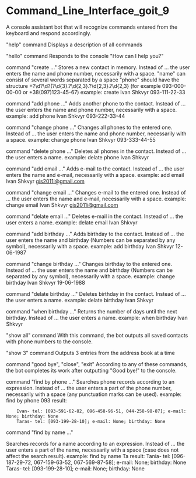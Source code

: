# Command_Line_Interface_goit_9
A console assistant bot that will recognize commands entered from the keyboard and respond accordingly.

"help" command
    Displays a description of all commands

"hello" command
    Responds to the console "How can I help you?"

command "create ..."
    Stores a new contact in memory. Instead of ... the user enters the name and phone number, necessarily with a space.
    "name" can consist of several words separated by a space
    "phone" should have the structure \+?\d?\d?\(?\d{3}.?\d{2,3}.?\d{2,3}.?\d{2,3} (for example 093-000-00-00 or +38(097)123-45-67)
    example: create Ivan Shkvyr 093-111-22-33

command "add phone ..."
    Adds another phone to the contact. Instead of ... the user enters the name and phone number, necessarily with a space.
    example: add phone Ivan Shkvyr 093-222-33-44

command "change phone ..."
    Changes all phones to the entered one. Instead of ... the user enters the name and phone number, necessarily with a space.
    example: change phone Ivan Shkvyr 093-333-44-55

command "delete phone ..."
    Deletes all phones in the contact. Instead of ... the user enters a name.
    example: delate phone Ivan Shkvyr

command "add email ..."
    Adds e-mail to the contact. Instead of ... the user enters the name and e-mail, necessarily with a space.
    example: add email Ivan Shkvyr gis2011i@gmail.com

command "change email ..."
    Changes e-mail to the entered one. Instead of ... the user enters the name and e-mail, necessarily with a space.
    example: change email Ivan Shkvyr gis2011i@gmail.com

command "delate email ..."
    Deletes e-mail in the contact. Instead of ... the user enters a name.
    example: delate email Ivan Shkvyr

command "add birthday ..."
    Adds birthday to the contact. Instead of ... the user enters the name and birthday (Numbers can be separated by any symbol), necessarily with a space.
    example: add birthday Ivan Shkvyr 12-06-1987

command "change birthday ..."
    Changes birthday to the entered one. Instead of ... the user enters the name and birthday (Numbers can be separated by any symbol), necessarily with a space.
    example: change birthday Ivan Shkvyr 19-06-1988

command "delate birthday ..."
    Deletes birthday in the contact. Instead of ... the user enters a name.
    example: delate birthday Ivan Shkvyr

command "when birthday ..."
    Returns the number of days until the next birthday. Instead of ... the user enters a name.
    example: when birthday Ivan Shkvyr

"show all" command
    With this command, the bot outputs all saved contacts with phone numbers to the console.

"show 3" command
    Outputs 3 entries from the address book at a time

command "good bye", "close", "exit"
    According to any of these commands, the bot completes its work after outputting "Good bye!" to the console.

command "find by phone ..."
    Searches phone records according to an expression. Instead of ... the user enters a part of the phone number, necessarily with a space (any punctuation marks can be used).
    example: find by phone 093
    result:
    
        Ivan- tel: [093-591-62-82, 096-458-96-51, 044-258-98-87]; e-mail: None; birthday: None
        Taras- tel: [093-199-28-10]; e-mail: None; birthday: None

command "find by name ..."

   Searches records for a name according to an expression. Instead of ... the user enters a part of the name, necessarily with a space (case does not affect the search result).
    example: find by name Ta
    result:
        Tania- tel: [096-187-29-72, 067-159-63-52, 067-569-87-58]; e-mail: None; birthday: None
        Taras- tel: [093-199-28-10]; e-mail: None; birthday: None




